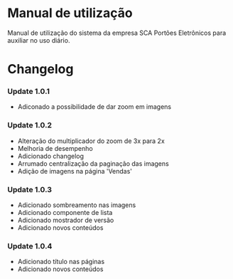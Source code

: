 # Manual de utilização
Manual de utilização do sistema da empresa SCA Portões Eletrônicos para auxiliar no uso diário.

# Changelog

### Update 1.0.1
+ Adiconado a possibilidade de dar zoom em imagens

### Update 1.0.2
+ Alteração do multiplicador do zoom de 3x para 2x
+ Melhoria de desempenho
+ Adicionado changelog
+ Arrumado centralização da paginação das imagens
+ Adição de imagens na página 'Vendas'

### Update 1.0.3
+ Adicionado sombreamento nas imagens
+ Adicionado componente de lista
+ Adicionado mostrador de versão
+ Adicionado novos conteúdos

### Update 1.0.4
+ Adicionado título nas páginas
+ Adicionado novos conteúdos